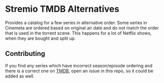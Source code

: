 # Stremio TMDB Alternatives

Provides a catalog for a few series in alternative order.
Some series in Cinemeta are ordered based on original air date 
and do not match the order that is used in the torrent scene. 
This happens for a lot of Netflix shows, when they are bought and split up.

## Contributing

If you find any series which have incorrect season/episode ordering
and there is a correct one on [TMDB](https://www.themoviedb.org/),
open an issue in this repo, so it could be added as well.

